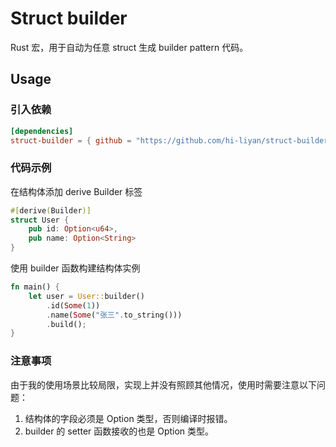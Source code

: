 # Struct builder

Rust 宏，用于自动为任意 struct 生成 builder pattern 代码。

## Usage

### 引入依赖
```toml
[dependencies]
struct-builder = { github = "https://github.com/hi-liyan/struct-builder" }
```

### 代码示例

在结构体添加 derive Builder 标签
```rust
#[derive(Builder)]
struct User {
    pub id: Option<u64>,
    pub name: Option<String>
}
```

使用 builder 函数构建结构体实例

```rust
fn main() {
    let user = User::builder()
        .id(Some(1))
        .name(Some("张三".to_string()))
        .build();
}
```

### 注意事项

由于我的使用场景比较局限，实现上并没有照顾其他情况，使用时需要注意以下问题：

1. 结构体的字段必须是 Option 类型，否则编译时报错。
2. builder 的 setter 函数接收的也是 Option 类型。
